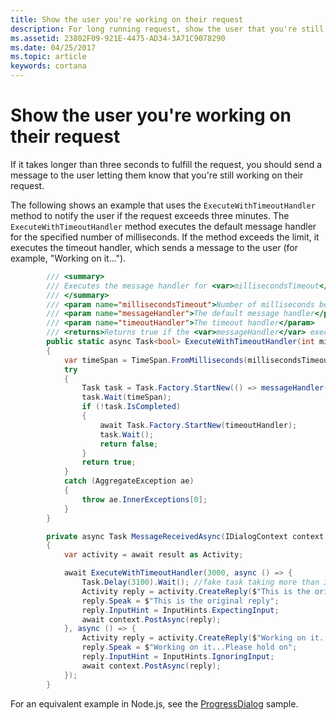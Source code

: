 ```yaml
---
title: Show the user you're working on their request 
description: For long running request, show the user that you're still working on their request.
ms.assetid: 23802F09-921E-4475-AD34-3A71C9078290
ms.date: 04/25/2017
ms.topic: article
keywords: cortana
---
```


# Show the user you're working on their request

If it takes longer than three seconds to fulfill the request, you should send a message to the user letting them know that you're still working on their request.

The following shows an example that uses the `ExecuteWithTimeoutHandler` method to notify the user if the request exceeds three minutes. The `ExecuteWithTimeoutHandler` method executes the default message handler for the specified number of milliseconds. If the method exceeds the limit, it executes the timeout handler, which sends a message to the user (for example, "Working on it...").

```csharp
        /// <summary>
        /// Executes the message handler for <var>millisecondsTimeout</var>. If the messageHandler exceeds this time, it executes the <var>timeoutHandler</var>
        /// </summary>
        /// <param name="millisecondsTimeout">Number of milliseconds before the timeoutHandler executes.</param>
        /// <param name="messageHandler">The default message handler</param>
        /// <param name="timeoutHandler">The timeout handler</param>
        /// <returns>Returns true if the <var>messageHandler</var> executed in time</returns>
        public static async Task<bool> ExecuteWithTimeoutHandler(int millisecondsTimeout, Action messageHandler, Action timeoutHandler)
        {
            var timeSpan = TimeSpan.FromMilliseconds(millisecondsTimeout);
            try
            {
                Task task = Task.Factory.StartNew(() => messageHandler());
                task.Wait(timeSpan);
                if (!task.IsCompleted)
                {
                    await Task.Factory.StartNew(timeoutHandler);
                    task.Wait();
                    return false;
                }
                return true;
            }
            catch (AggregateException ae)
            {
                throw ae.InnerExceptions[0];
            }
        }

        private async Task MessageReceivedAsync(IDialogContext context, IAwaitable<object> result)
        {
            var activity = await result as Activity;

            await ExecuteWithTimeoutHandler(3000, async () => {
                Task.Delay(3100).Wait(); //fake task taking more than 3 seconds
                Activity reply = activity.CreateReply($"This is the original reply");
                reply.Speak = $"This is the original reply";
                reply.InputHint = InputHints.ExpectingInput;
                await context.PostAsync(reply);
            }, async () => {
                Activity reply = activity.CreateReply($"Working on it...Please hold on");
                reply.Speak = $"Working on it...Please hold on";
                reply.InputHint = InputHints.IgnoringInput;
                await context.PostAsync(reply);
            });
        }
```

For an equivalent example in Node.js, see the [ProgressDialog](https://github.com/Microsoft/BotBuilder-Samples/tree/master/Node/core-ProgressDialog) sample.

